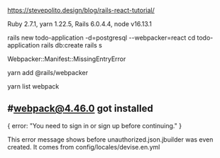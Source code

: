 https://stevepolito.design/blog/rails-react-tutorial/

Ruby 2.7.1, yarn 1.22.5, Rails 6.0.4.4, node v16.13.1

rails new todo-application -d=postgresql --webpacker=react
cd todo-application
rails db:create
rails s

Webpacker::Manifest::MissingEntryError

yarn add @rails/webpacker

yarn list webpack

#webpack@4.46.0 got installed
--------------------------------------------------------------

{
error: "You need to sign in or sign up before continuing."
}

This error message shows before unauthorized.json.jbuilder was even created. It comes from config/locales/devise.en.yml

